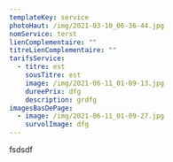 ```yaml
---
templateKey: service
photoHaut: /img/2021-03-10_06-36-44.jpg
nomService: terst
lienComplementaire: ""
titreLienComplementaire: ""
tarifsService:
  - titre: est
    sousTitre: est
    image: /img/2021-06-11_01-09-13.jpg
    dureePrix: dfg
    description: grdfg
imagesBasDePage:
  - image: /img/2021-06-11_01-09-27.jpg
    survolImage: dfg
---
```

fsdsdf